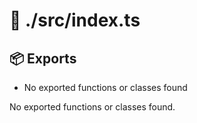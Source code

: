 # 📁 ./src/index.ts

## 📦 Exports
- No exported functions or classes found

No exported functions or classes found.